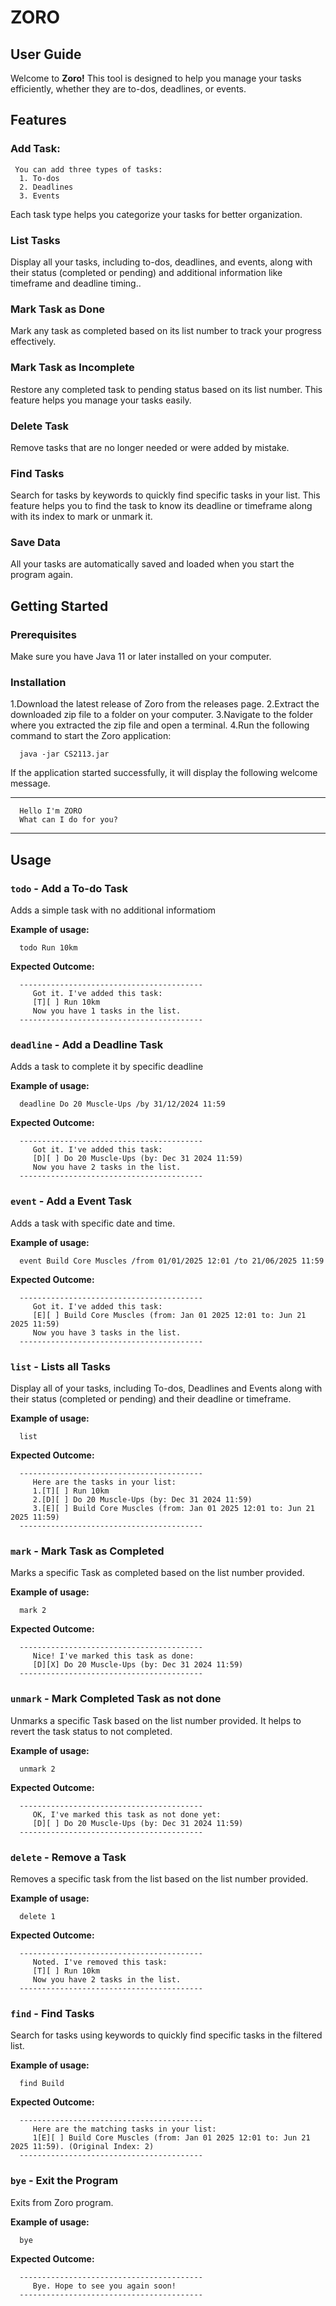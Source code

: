 # ZORO
## User Guide
Welcome to **Zoro!** This tool is designed to help you manage your tasks efficiently, whether they are to-dos, deadlines, or events.

## Features
### Add Task:
     You can add three types of tasks:
      1. To-dos
      2. Deadlines
      3. Events

Each task type helps you categorize your tasks for better organization.

### List Tasks
Display all your tasks, including to-dos, deadlines, and events, along with their status
(completed or pending) and additional information like timeframe and deadline timing..

### Mark Task as Done
Mark any task as completed based on its list number to track your progress effectively.

### Mark Task as Incomplete
Restore any completed task to pending status based on its list number. This feature helps you manage your tasks easily.

### Delete Task
Remove tasks that are no longer needed or were added by mistake.

### Find Tasks
Search for tasks by keywords to quickly find specific tasks in your list. This feature helps you to find the task to know its deadline or timeframe along with its index to mark or unmark it.

### Save Data
All your tasks are automatically saved and loaded when you start the program again.


## Getting Started
### Prerequisites
Make sure you have Java 11 or later installed on your computer.

### Installation
1.Download the latest release of Zoro from the releases page.
2.Extract the downloaded zip file to a folder on your computer.
3.Navigate to the folder where you extracted the zip file and open a terminal.
4.Run the following command to start the Zoro application:

      java -jar CS2113.jar

If the application started successfully, it will display the following welcome message.

   -----------------------------------------
      Hello I'm ZORO
      What can I do for you?
   -----------------------------------------


## Usage
### `todo` - Add a To-do Task
Adds a simple task with no additional informatiom

**Example of usage:**

      todo Run 10km
**Expected Outcome:**

      -----------------------------------------
         Got it. I've added this task:
         [T][ ] Run 10km
         Now you have 1 tasks in the list.
      -----------------------------------------

### `deadline` - Add a Deadline Task
Adds a task to complete it by specific deadline

**Example of usage:**

      deadline Do 20 Muscle-Ups /by 31/12/2024 11:59
**Expected Outcome:**

      -----------------------------------------
         Got it. I've added this task:
         [D][ ] Do 20 Muscle-Ups (by: Dec 31 2024 11:59)
         Now you have 2 tasks in the list.
      -----------------------------------------

### `event` - Add a Event Task
Adds a task with specific date and time.

**Example of usage:**

      event Build Core Muscles /from 01/01/2025 12:01 /to 21/06/2025 11:59
**Expected Outcome:**

      -----------------------------------------
         Got it. I've added this task:
         [E][ ] Build Core Muscles (from: Jan 01 2025 12:01 to: Jun 21 2025 11:59)
         Now you have 3 tasks in the list.
      -----------------------------------------

### `list` - Lists all Tasks
Display all of your tasks, including To-dos, Deadlines and Events along with their status (completed or pending) and their deadline or timeframe.

**Example of usage:**

      list
**Expected Outcome:**

      -----------------------------------------
         Here are the tasks in your list:
         1.[T][ ] Run 10km
         2.[D][ ] Do 20 Muscle-Ups (by: Dec 31 2024 11:59)
         3.[E][ ] Build Core Muscles (from: Jan 01 2025 12:01 to: Jun 21 2025 11:59)
      -----------------------------------------

### `mark` - Mark Task as Completed
Marks a specific Task as completed based on the list number provided.

**Example of usage:**

      mark 2
**Expected Outcome:**

      -----------------------------------------
         Nice! I've marked this task as done:
         [D][X] Do 20 Muscle-Ups (by: Dec 31 2024 11:59)
      -----------------------------------------

### `unmark` - Mark Completed Task as not done
Unmarks a specific Task based on the list number provided. It helps to revert the task status to not completed.

**Example of usage:**

      unmark 2
**Expected Outcome:**

      -----------------------------------------
         OK, I've marked this task as not done yet:
         [D][ ] Do 20 Muscle-Ups (by: Dec 31 2024 11:59)
      -----------------------------------------

### `delete` - Remove a Task
Removes a specific task from the list based on the list number provided.

**Example of usage:**

      delete 1
**Expected Outcome:**

      -----------------------------------------
         Noted. I've removed this task:
         [T][ ] Run 10km
         Now you have 2 tasks in the list.
      -----------------------------------------

### `find` - Find Tasks
Search for tasks using keywords to quickly find specific tasks in the filtered list.

**Example of usage:**

      find Build
**Expected Outcome:**

      -----------------------------------------
         Here are the matching tasks in your list:
         1[E][ ] Build Core Muscles (from: Jan 01 2025 12:01 to: Jun 21 2025 11:59). (Original Index: 2) 
      -----------------------------------------

### `bye` - Exit the Program
Exits from Zoro program.

**Example of usage:**

      bye
**Expected Outcome:**

      -----------------------------------------
         Bye. Hope to see you again soon!
      -----------------------------------------
